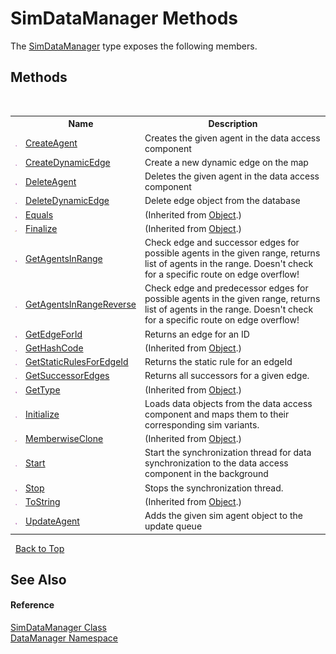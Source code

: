 # SimDataManager Methods
 

The <a href="c932baac-c60b-aa6f-f5c0-a68d804542cd">SimDataManager</a> type exposes the following members.


## Methods
&nbsp;<table><tr><th></th><th>Name</th><th>Description</th></tr><tr><td>![Public method](media/pubmethod.gif "Public method")</td><td><a href="26ce35a5-4d31-763e-03eb-4b470cbd0345">CreateAgent</a></td><td>
Creates the given agent in the data access component</td></tr><tr><td>![Public method](media/pubmethod.gif "Public method")</td><td><a href="83636640-a79a-047b-99f6-02a2f34bb2b0">CreateDynamicEdge</a></td><td>
Create a new dynamic edge on the map</td></tr><tr><td>![Public method](media/pubmethod.gif "Public method")</td><td><a href="06721c92-9af9-c82c-9ee7-e84c2b1d392e">DeleteAgent</a></td><td>
Deletes the given agent in the data access component</td></tr><tr><td>![Public method](media/pubmethod.gif "Public method")</td><td><a href="2ad1ad77-1973-d8f0-0c17-032792d76c00">DeleteDynamicEdge</a></td><td>
Delete edge object from the database</td></tr><tr><td>![Public method](media/pubmethod.gif "Public method")</td><td><a href="http://msdn2.microsoft.com/en-us/library/bsc2ak47" target="_blank">Equals</a></td><td> (Inherited from <a href="http://msdn2.microsoft.com/en-us/library/e5kfa45b" target="_blank">Object</a>.)</td></tr><tr><td>![Protected method](media/protmethod.gif "Protected method")</td><td><a href="http://msdn2.microsoft.com/en-us/library/4k87zsw7" target="_blank">Finalize</a></td><td> (Inherited from <a href="http://msdn2.microsoft.com/en-us/library/e5kfa45b" target="_blank">Object</a>.)</td></tr><tr><td>![Public method](media/pubmethod.gif "Public method")</td><td><a href="1e70ee40-5168-a9c7-fe7e-e596d516cf60">GetAgentsInRange</a></td><td>
Check edge and successor edges for possible agents in the given range, returns list of agents in the range. Doesn't check for a specific route on edge overflow!</td></tr><tr><td>![Public method](media/pubmethod.gif "Public method")</td><td><a href="6d65b048-071c-c901-3249-5ce30847ba79">GetAgentsInRangeReverse</a></td><td>
Check edge and predecessor edges for possible agents in the given range, returns list of agents in the range. Doesn't check for a specific route on edge overflow!</td></tr><tr><td>![Public method](media/pubmethod.gif "Public method")</td><td><a href="6262b267-046a-f280-114e-c6c8a8955200">GetEdgeForId</a></td><td>
Returns an edge for an ID</td></tr><tr><td>![Public method](media/pubmethod.gif "Public method")</td><td><a href="http://msdn2.microsoft.com/en-us/library/zdee4b3y" target="_blank">GetHashCode</a></td><td> (Inherited from <a href="http://msdn2.microsoft.com/en-us/library/e5kfa45b" target="_blank">Object</a>.)</td></tr><tr><td>![Public method](media/pubmethod.gif "Public method")</td><td><a href="37fee10b-0643-3bc2-296e-f646167e015d">GetStaticRulesForEdgeId</a></td><td>
Returns the static rule for an edgeId</td></tr><tr><td>![Public method](media/pubmethod.gif "Public method")</td><td><a href="fa0ed67f-0874-2884-ac6a-d4b299338f85">GetSuccessorEdges</a></td><td>
Returns all successors for a given edge.</td></tr><tr><td>![Public method](media/pubmethod.gif "Public method")</td><td><a href="http://msdn2.microsoft.com/en-us/library/dfwy45w9" target="_blank">GetType</a></td><td> (Inherited from <a href="http://msdn2.microsoft.com/en-us/library/e5kfa45b" target="_blank">Object</a>.)</td></tr><tr><td>![Public method](media/pubmethod.gif "Public method")</td><td><a href="c87b18a2-9071-3a8c-ac42-22b79ce2808d">Initialize</a></td><td>
Loads data objects from the data access component and maps them to their corresponding sim variants.</td></tr><tr><td>![Protected method](media/protmethod.gif "Protected method")</td><td><a href="http://msdn2.microsoft.com/en-us/library/57ctke0a" target="_blank">MemberwiseClone</a></td><td> (Inherited from <a href="http://msdn2.microsoft.com/en-us/library/e5kfa45b" target="_blank">Object</a>.)</td></tr><tr><td>![Public method](media/pubmethod.gif "Public method")</td><td><a href="789565da-e860-75f2-a76d-cf3d646abbc3">Start</a></td><td>
Start the synchronization thread for data synchronization to the data access component in the background</td></tr><tr><td>![Public method](media/pubmethod.gif "Public method")</td><td><a href="7d0ed19d-45ca-b99d-973e-355b1d71934f">Stop</a></td><td>
Stops the synchronization thread.</td></tr><tr><td>![Public method](media/pubmethod.gif "Public method")</td><td><a href="http://msdn2.microsoft.com/en-us/library/7bxwbwt2" target="_blank">ToString</a></td><td> (Inherited from <a href="http://msdn2.microsoft.com/en-us/library/e5kfa45b" target="_blank">Object</a>.)</td></tr><tr><td>![Public method](media/pubmethod.gif "Public method")</td><td><a href="2fc5fc3f-ec87-f846-458a-949e4b7196b2">UpdateAgent</a></td><td>
Adds the given sim agent object to the update queue</td></tr></table>&nbsp;
<a href="#simdatamanager-methods">Back to Top</a>

## See Also


#### Reference
<a href="c932baac-c60b-aa6f-f5c0-a68d804542cd">SimDataManager Class</a><br /><a href="699cd2d6-1481-41f2-ef8c-776ba4af1388">DataManager Namespace</a><br />